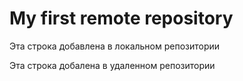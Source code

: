 # My first remote repository

Эта строка добавлена в локальном репозитории

Эта строка добалена в удаленном репозитории
